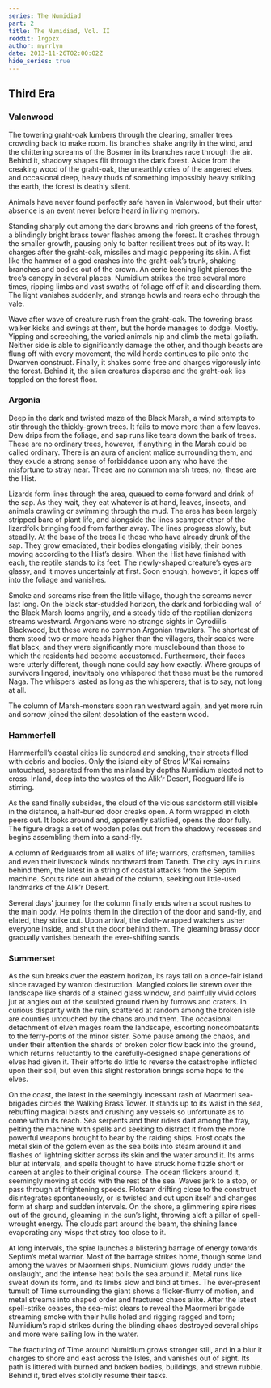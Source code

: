```yaml
---
series: The Numidiad
part: 2
title: The Numidiad, Vol. II
reddit: 1rgpzx
author: myrrlyn
date: 2013-11-26T02:00:02Z
hide_series: true
---
```


## Third Era

### Valenwood

The towering graht-oak lumbers through the clearing, smaller trees crowding back
to make room. Its branches shake angrily in the wind, and the chittering screams
of the Bosmer in its branches race through the air. Behind it, shadowy shapes
flit through the dark forest. Aside from the creaking wood of the graht-oak, the
unearthly cries of the angered elves, and occasional deep, heavy thuds of
something impossibly heavy striking the earth, the forest is deathly silent.

Animals have never found perfectly safe haven in Valenwood, but their utter
absence is an event never before heard in living memory.

Standing sharply out among the dark browns and rich greens of the forest, a
blindingly bright brass tower flashes among the forest. It crashes through the
smaller growth, pausing only to batter resilient trees out of its way. It
charges after the graht-oak, missiles and magic peppering its skin. A fist like
the hammer of a god crashes into the graht-oak’s trunk, shaking branches and
bodies out of the crown. An eerie keening light pierces the tree’s canopy in
several places. Numidium strikes the tree several more times, ripping limbs and
vast swaths of foliage off of it and discarding them. The light vanishes
suddenly, and strange howls and roars echo through the vale.

Wave after wave of creature rush from the graht-oak. The towering brass walker
kicks and swings at them, but the horde manages to dodge. Mostly. Yipping and
screeching, the varied animals nip and climb the metal goliath. Neither side is
able to significantly damage the other, and though beasts are flung off with
every movement, the wild horde continues to pile onto the Dwarven construct.
Finally, it shakes some free and charges vigorously into the forest. Behind it,
the alien creatures disperse and the graht-oak lies toppled on the forest floor.

### Argonia

Deep in the dark and twisted maze of the Black Marsh, a wind attempts to stir
through the thickly-grown trees. It fails to move more than a few leaves. Dew
drips from the foliage, and sap runs like tears down the bark of trees. These
are no ordinary trees, however, if anything in the Marsh could be called
ordinary. There is an aura of ancient malice surrounding them, and they exude a
strong sense of forbiddance upon any who have the misfortune to stray near.
These are no common marsh trees, no; these are the Hist.

Lizards form lines through the area, queued to come forward and drink of the
sap. As they wait, they eat whatever is at hand, leaves, insects, and animals
crawling or swimming through the mud. The area has been largely stripped bare of
plant life, and alongside the lines scamper other of the lizardfolk bringing
food from farther away. The lines progress slowly, but steadily. At the base of
the trees lie those who have already drunk of the sap. They grow emaciated,
their bodies elongating visibly, their bones moving according to the Hist’s
desire. When the Hist have finished with each, the reptile stands to its feet.
The newly-shaped creature’s eyes are glassy, and it moves uncertainly at first.
Soon enough, however, it lopes off into the foliage and vanishes.

Smoke and screams rise from the little village, though the screams never last
long. On the black star-studded horizon, the dark and forbidding wall of the
Black Marsh looms angrily, and a steady tide of the reptilian denizens streams
westward. Argonians were no strange sights in Cyrodiil’s Blackwood, but these
were no common Argonian travelers. The shortest of them stood two or more heads
higher than the villagers, their scales were flat black, and they were
significantly more musclebound than those to which the residents had become
accustomed. Furthermore, their faces were utterly different, though none could
say how exactly. Where groups of survivors lingered, inevitably one whispered
that these must be the rumored Naga. The whispers lasted as long as the
whisperers; that is to say, not long at all.

The column of Marsh-monsters soon ran westward again, and yet more ruin and
sorrow joined the silent desolation of the eastern wood.

### Hammerfell

Hammerfell’s coastal cities lie sundered and smoking, their streets filled with
debris and bodies. Only the island city of Stros M’Kai remains untouched,
separated from the mainland by depths Numidium elected not to cross. Inland,
deep into the wastes of the Alik’r Desert, Redguard life is stirring.

As the sand finally subsides, the cloud of the vicious sandstorm still visible
in the distance, a half-buried door creaks open. A form wrapped in cloth peers
out. It looks around and, apparently satisfied, opens the door fully. The figure
drags a set of wooden poles out from the shadowy recesses and begins assembling
them into a sand-fly.

A column of Redguards from all walks of life; warriors, craftsmen, families and
even their livestock winds northward from Taneth. The city lays in ruins behind
them, the latest in a string of coastal attacks from the Septim machine. Scouts
ride out ahead of the column, seeking out little-used landmarks of the Alik’r
Desert.

Several days’ journey for the column finally ends when a scout rushes to the
main body. He points them in the direction of the door and sand-fly, and elated,
they strike out. Upon arrival, the cloth-wrapped watchers usher everyone inside,
and shut the door behind them. The gleaming brassy door gradually vanishes
beneath the ever-shifting sands.

### Summerset

As the sun breaks over the eastern horizon, its rays fall on a once-fair island
since ravaged by wanton destruction. Mangled colors lie strewn over the
landscape like shards of a stained glass window, and painfully vivid colors jut
at angles out of the sculpted ground riven by furrows and craters. In curious
disparity with the ruin, scattered at random among the broken isle are counties
untouched by the chaos around them. The occasional detachment of elven mages
roam the landscape, escorting noncombatants to the ferry-ports of the minor
sister. Some pause among the chaos, and under their attention the shards of
broken color flow back into the ground, which returns reluctantly to the
carefully-designed shape generations of elves had given it. Their efforts do
little to reverse the catastrophe inflicted upon their soil, but even this
slight restoration brings some hope to the elves.

On the coast, the latest in the seemingly incessant rash of Maormeri
sea-brigades circles the Walking Brass Tower. It stands up to its waist in the
sea, rebuffing magical blasts and crushing any vessels so unfortunate as to come
within its reach. Sea serpents and their riders dart among the fray, pelting
the machine with spells and seeking to distract it from the more powerful
weapons brought to bear by the raiding ships. Frost coats the metal skin of the
golem even as the sea boils into steam around it and flashes of lightning
skitter across its skin and the water around it. Its arms blur at intervals, and
spells thought to have struck home fizzle short or careen at angles to their
original course. The ocean flickers around it, seemingly moving at odds with the
rest of the sea. Waves jerk to a stop, or pass through at frightening speeds.
Flotsam drifting close to the construct disintegrates spontaneously, or is
twisted and cut upon itself and changes form at sharp and sudden intervals. On
the shore, a glimmering spire rises out of the ground, gleaming in the sun’s
light, throwing aloft a pillar of spell-wrought energy. The clouds part around
the beam, the shining lance evaporating any wisps that stray too close to it.

At long intervals, the spire launches a blistering barrage of energy towards
Septim’s metal warrior. Most of the barrage strikes home, though some land among
the waves or Maormeri ships. Numidium glows ruddy under the onslaught, and the
intense heat boils the sea around it. Metal runs like sweat down its form, and
its limbs slow and bind at times. The ever-present tumult of Time surrounding
the giant shows a flicker-flurry of motion, and metal streams into shaped order
and fractured chaos alike. After the latest spell-strike ceases, the sea-mist
clears to reveal the Maormeri brigade streaming smoke with their hulls holed
and rigging ragged and torn; Numidium’s rapid strikes during the blinding chaos
destroyed several ships and more were sailing low in the water.

The fracturing of Time around Numidium grows stronger still, and in a blur it
charges to shore and east across the Isles, and vanishes out of sight. Its path
is littered with burned and broken bodies, buildings, and strewn rubble. Behind
it, tired elves stolidly resume their tasks.
